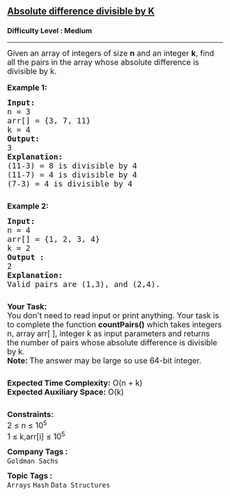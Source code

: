 <h2><a href="https://www.geeksforgeeks.org/problems/absolute-difference-divisible-by-k/1">Absolute difference divisible by K</a></h2><h3>Difficulty Level : Medium</h3><hr><div class="problems_problem_content__Xm_eO"><p><span style="font-size: 18px;">Given an array of integers&nbsp;of size <strong>n</strong> and an integer&nbsp;<strong>k</strong>, find all the pairs in the array&nbsp;whose absolute difference is divisible by k.</span><br><br><span style="font-size: 18px;"><strong>Example 1:</strong></span></p>
<pre><span style="font-size: 18px;"><strong>Input:
</strong>n = 3
arr[] = {3, 7, 11}
k = 4
<strong>Output:
</strong>3
<strong>Explanation:</strong>
(11-3) = 8 is divisible by 4
(11-7) = 4 is divisible by 4
(7-3) = 4 is divisible by 4</span>
</pre>
<p><br><span style="font-size: 18px;"><strong>Example 2:</strong></span></p>
<pre><span style="font-size: 18px;"><strong>Input:
</strong>n = 4
arr[] = {1, 2, 3, 4}
k = 2
<strong>Output :</strong>
2
<strong>Explanation:</strong>
Valid pairs are (1,3), and (2,4).
</span></pre>
<p><br><span style="font-size: 18px;"><strong>Your Task:&nbsp;&nbsp;</strong><br>You don't need to read input or print anything. Your task is to complete the function <strong>countPairs()</strong>&nbsp;which takes integers n,&nbsp;array arr[ ], integer k as input parameters&nbsp;and returns the number of pairs whose&nbsp;absolute difference is divisible by k.<br><strong>Note:&nbsp;</strong>The answer may be large so use 64-bit integer.&nbsp;</span></p>
<p><br><span style="font-size: 18px;"><strong>Expected Time Complexity:</strong> O(n + k)<br><strong>Expected Auxiliary Space:</strong> O(k)</span></p>
<p><br><span style="font-size: 18px;"><strong>Constraints:</strong><br>2 ≤ n ≤ 10<sup>5</sup><br>1 ≤ k,arr[i] ≤ 10<sup>5</sup></span></p></div><p><span style=font-size:18px><strong>Company Tags : </strong><br><code>Goldman Sachs</code>&nbsp;<br><p><span style=font-size:18px><strong>Topic Tags : </strong><br><code>Arrays</code>&nbsp;<code>Hash</code>&nbsp;<code>Data Structures</code>&nbsp;